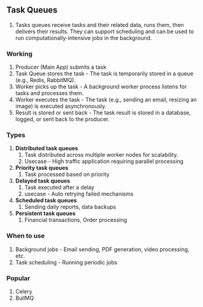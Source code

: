 ## Task Queues

1. Tasks queues receive tasks and their related data, runs them, then delivers their results. They can support scheduling and can be used to run computationally-intensive jobs in the background.

### **Working**

1. Producer (Main App) submits a task
2. Task Queue stores the task - The task is temporarily stored in a queue (e.g., Redis, RabbitMQ).
3. Worker picks up the task - A background worker process listens for tasks and processes them.
4. Worker executes the task - The task (e.g., sending an email, resizing an image) is executed asynchronously.
5. Result is stored or sent back - The task result is stored in a database, logged, or sent back to the producer.

### **Types**

1. **Distributed task queues**
   1. Task distributed across multiple worker nodes for scalability.
   2. Usecase - High traffic application requiring parallel processing
2. **Priority task queues**
   1. Task processed based on priority
3. **Delayed task queues**
   1. Task executed after a delay
   2. usecase - Auto retrying failed mechanisms
4. **Scheduled task queues**
   1. Sending daily reports, data backups
5. **Persistent task queues**
   1. Financial transactions, Order processing

### **When to use**

1. Background jobs - Email sending, PDF generation, video processing, etc.
2. Task scheduling - Running periodic jobs

### **Popular**

1. Celery
2. BullMQ
